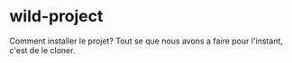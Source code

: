 # wild-project
Comment installer le projet? 
Tout se que nous avons a faire pour l'instant, c'est de le cloner.
